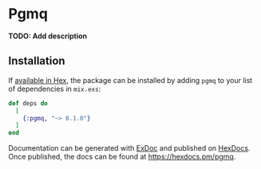 # Pgmq

**TODO: Add description**

## Installation

If [available in Hex](https://hex.pm/docs/publish), the package can be installed
by adding `pgmq` to your list of dependencies in `mix.exs`:

```elixir
def deps do
  [
    {:pgmq, "~> 0.1.0"}
  ]
end
```

Documentation can be generated with [ExDoc](https://github.com/elixir-lang/ex_doc)
and published on [HexDocs](https://hexdocs.pm). Once published, the docs can
be found at <https://hexdocs.pm/pgmq>.

